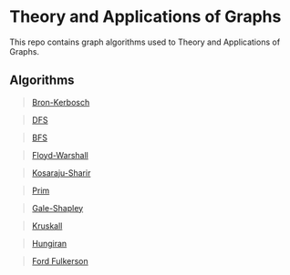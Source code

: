 # Theory and Applications of Graphs

This repo contains graph algorithms used to Theory and Applications of Graphs.

## Algorithms

> [Bron-Kerbosch](./algorithms/Bron-Kerbosch/README.md)

> [DFS](./algorithms/DFS/README.md)

> [BFS](./algorithms/BFS/README.md)

> [Floyd-Warshall](./algorithms/BFS/README.md)

> [Kosaraju-Sharir](./algorithms/Kosaraju-Sharir/README.md)

> [Prim](./algorithms/Prim_algorithm/README.md)

> [Gale-Shapley](./algorithms/Gale-Shapley_algorithm/README.md)

> [Kruskall](./algorithms/kruskall_algorithm/README.md)

> [Hungiran](./algorithms/hungarian_algorithm/README.md)

> [Ford Fulkerson](./algorithms/Ford_Fulkerson_algorithm/README.md)
